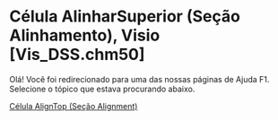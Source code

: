 
# Célula AlinharSuperior (Seção Alinhamento), Visio [Vis_DSS.chm50]

Olá! Você foi redirecionado para uma das nossas páginas de Ajuda F1. Selecione o tópico que estava procurando abaixo.

[Célula AlignTop (Seção Alignment)](http://msdn.microsoft.com/library/56e0b544-8504-0fbb-5810-7cf94d775f7c%28Office.15%29.aspx)
